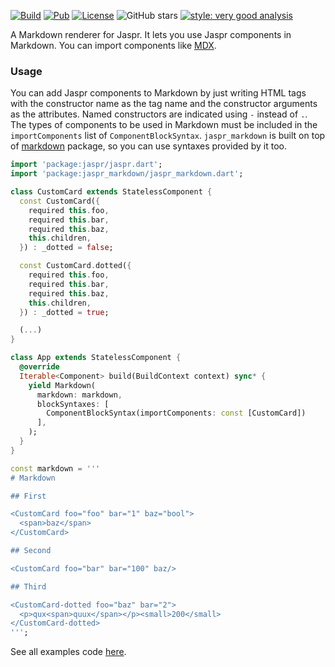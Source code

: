 [![Build](https://img.shields.io/github/actions/workflow/status/siesdart/jaspr_markdown/build.yml)](https://github.com/siesdart/jaspr_markdown/actions/workflows/build.yml)
[![Pub](https://img.shields.io/pub/v/jaspr_markdown)](https://pub.dev/packages/jaspr_markdown)
[![License](https://img.shields.io/github/license/siesdart/jaspr_markdown?color=blue)](https://github.com/siesdart/jaspr_markdown/blob/main/LICENSE)
![GitHub stars](https://img.shields.io/github/stars/siesdart/jaspr_markdown?style=flat&label=stars&labelColor=333940&color=8957e5&logo=github)
[![style: very good analysis](https://img.shields.io/badge/style-very_good_analysis-B22C89.svg)](https://pub.dev/packages/very_good_analysis)

A Markdown renderer for Jaspr. It lets you use Jaspr components in Markdown. You can import components like [MDX](https://mdxjs.com/).

### Usage

You can add Jaspr components to Markdown by just writing HTML tags with the constructor name as the tag name and the constructor arguments as the attributes. Named constructors are indicated using `-` instead of `.`. The types of components to be used in Markdown must be included in the `importComponents` list of `ComponentBlockSyntax`. `jaspr_markdown` is built on top of [markdown](https://pub.dev/packages/markdown) package, so you can use syntaxes provided by it too.

```dart
import 'package:jaspr/jaspr.dart';
import 'package:jaspr_markdown/jaspr_markdown.dart';

class CustomCard extends StatelessComponent {
  const CustomCard({
    required this.foo,
    required this.bar,
    required this.baz,
    this.children,
  }) : _dotted = false;

  const CustomCard.dotted({
    required this.foo,
    required this.bar,
    required this.baz,
    this.children,
  }) : _dotted = true;

  (...)
}

class App extends StatelessComponent {
  @override
  Iterable<Component> build(BuildContext context) sync* {
    yield Markdown(
      markdown: markdown,
      blockSyntaxes: [
        ComponentBlockSyntax(importComponents: const [CustomCard])
      ],
    );
  }
}

const markdown = '''
# Markdown

## First

<CustomCard foo="foo" bar="1" baz="bool">
  <span>baz</span>
</CustomCard>

## Second

<CustomCard foo="bar" bar="100" baz/>

## Third

<CustomCard-dotted foo="baz" bar="2">
  <p>qux<span>quux</span></p><small>200</small>
</CustomCard-dotted>
''';
```

See all examples code [here](example).

